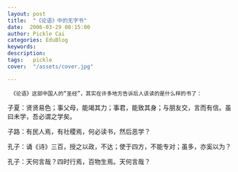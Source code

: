 ```yaml
---
layout: post  
title:  "《论语》中的无字书"
date:  2006-03-29 08:15:00
author: Pickle Cai  
categories: EduBlog  
keywords: 
description:   
tags:	pickle   
cover:  "/assets/cover.jpg"  

---
```


     《论语》这部中国人的“圣经”，其实在许多地方告诉后人该读的是什么样的书了：



子夏：贤贤易色；事父母，能竭其力；事君，能致其身；与朋友交，言而有信。虽曰未学，吾必谓之学矣。



子路：有民人焉，有社稷焉，何必读书，然后恶学？



孔子：诵《诗》三百，授之以政，不达；使于四方，不能专对；虽多，亦奚以为？



孔子：天何言哉？四时行焉，百物生焉。天何言哉？



		    
